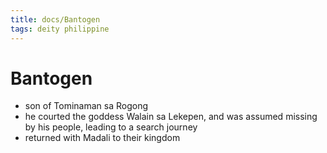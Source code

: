 ```yaml
---
title: docs/Bantogen
tags: deity philippine
---
```


# Bantogen
- son of Tominaman sa Rogong
- he courted the goddess Walain sa Lekepen, and was assumed missing by his people, leading to a search journey
- returned with Madali to their kingdom